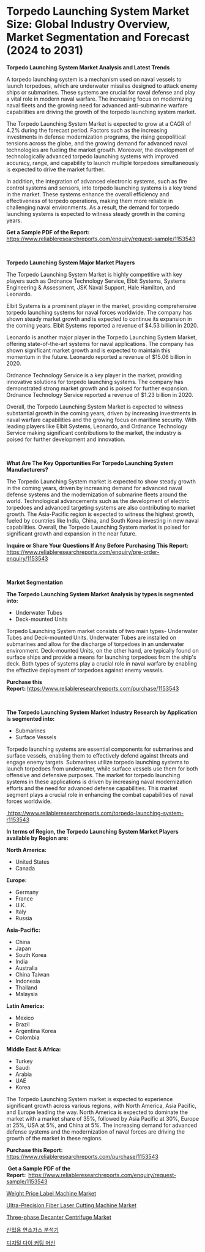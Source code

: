 <p><h1>Torpedo Launching System Market Size: Global Industry Overview, Market Segmentation and Forecast (2024 to 2031)</h1></p><p><strong>Torpedo Launching System Market Analysis and Latest Trends</strong></p>
<p><p>A torpedo launching system is a mechanism used on naval vessels to launch torpedoes, which are underwater missiles designed to attack enemy ships or submarines. These systems are crucial for naval defense and play a vital role in modern naval warfare. The increasing focus on modernizing naval fleets and the growing need for advanced anti-submarine warfare capabilities are driving the growth of the torpedo launching system market.</p><p>The Torpedo Launching System Market is expected to grow at a CAGR of 4.2% during the forecast period. Factors such as the increasing investments in defense modernization programs, the rising geopolitical tensions across the globe, and the growing demand for advanced naval technologies are fueling the market growth. Moreover, the development of technologically advanced torpedo launching systems with improved accuracy, range, and capability to launch multiple torpedoes simultaneously is expected to drive the market further.</p><p>In addition, the integration of advanced electronic systems, such as fire control systems and sensors, into torpedo launching systems is a key trend in the market. These systems enhance the overall efficiency and effectiveness of torpedo operations, making them more reliable in challenging naval environments. As a result, the demand for torpedo launching systems is expected to witness steady growth in the coming years.</p></p>
<p><strong>Get a Sample PDF of the Report:&nbsp;</strong> <a href="https://www.reliableresearchreports.com/enquiry/request-sample/1153543">https://www.reliableresearchreports.com/enquiry/request-sample/1153543</a></p>
<p>&nbsp;</p>
<p><strong>Torpedo Launching System Major Market Players</strong></p>
<p><p>The Torpedo Launching System Market is highly competitive with key players such as Ordnance Technology Service, Elbit Systems, Systems Engineering & Assessment, JSK Naval Support, Hale Hamilton, and Leonardo.</p><p>Elbit Systems is a prominent player in the market, providing comprehensive torpedo launching systems for naval forces worldwide. The company has shown steady market growth and is expected to continue its expansion in the coming years. Elbit Systems reported a revenue of $4.53 billion in 2020.</p><p>Leonardo is another major player in the Torpedo Launching System Market, offering state-of-the-art systems for naval applications. The company has shown significant market growth and is expected to maintain this momentum in the future. Leonardo reported a revenue of $15.06 billion in 2020.</p><p>Ordnance Technology Service is a key player in the market, providing innovative solutions for torpedo launching systems. The company has demonstrated strong market growth and is poised for further expansion. Ordnance Technology Service reported a revenue of $1.23 billion in 2020.</p><p>Overall, the Torpedo Launching System Market is expected to witness substantial growth in the coming years, driven by increasing investments in naval warfare capabilities and the growing focus on maritime security. With leading players like Elbit Systems, Leonardo, and Ordnance Technology Service making significant contributions to the market, the industry is poised for further development and innovation.</p></p>
<p>&nbsp;</p>
<p><strong>What Are The Key Opportunities For Torpedo Launching System Manufacturers?</strong></p>
<p><p>The Torpedo Launching System market is expected to show steady growth in the coming years, driven by increasing demand for advanced naval defense systems and the modernization of submarine fleets around the world. Technological advancements such as the development of electric torpedoes and advanced targeting systems are also contributing to market growth. The Asia-Pacific region is expected to witness the highest growth, fueled by countries like India, China, and South Korea investing in new naval capabilities. Overall, the Torpedo Launching System market is poised for significant growth and expansion in the near future.</p></p>
<p><strong>Inquire or Share Your Questions If Any Before Purchasing This Report:</strong> <a href="https://www.reliableresearchreports.com/enquiry/pre-order-enquiry/1153543">https://www.reliableresearchreports.com/enquiry/pre-order-enquiry/1153543</a></p>
<p>&nbsp;</p>
<p><strong>Market Segmentation</strong></p>
<p><strong>The Torpedo Launching System Market Analysis by types is segmented into:</strong></p>
<p><ul><li>Underwater Tubes</li><li>Deck-mounted Units</li></ul></p>
<p><p>Torpedo Launching System market consists of two main types- Underwater Tubes and Deck-mounted Units. Underwater Tubes are installed on submarines and allow for the discharge of torpedoes in an underwater environment. Deck-mounted Units, on the other hand, are typically found on surface ships and provide a means for launching torpedoes from the ship's deck. Both types of systems play a crucial role in naval warfare by enabling the effective deployment of torpedoes against enemy vessels.</p></p>
<p><strong>Purchase this Report:&nbsp;</strong><a href="https://www.reliableresearchreports.com/purchase/1153543">https://www.reliableresearchreports.com/purchase/1153543</a></p>
<p>&nbsp;</p>
<p><strong>The Torpedo Launching System Market Industry Research by Application is segmented into:</strong></p>
<p><ul><li>Submarines</li><li>Surface Vessels</li></ul></p>
<p><p>Torpedo launching systems are essential components for submarines and surface vessels, enabling them to effectively defend against threats and engage enemy targets. Submarines utilize torpedo launching systems to launch torpedoes from underwater, while surface vessels use them for both offensive and defensive purposes. The market for torpedo launching systems in these applications is driven by increasing naval modernization efforts and the need for advanced defense capabilities. This market segment plays a crucial role in enhancing the combat capabilities of naval forces worldwide.</p></p>
<p><a href="https://www.reliableresearchreports.com/torpedo-launching-system-r1153543">&nbsp;https://www.reliableresearchreports.com/torpedo-launching-system-r1153543</a></p>
<p><strong>In terms of Region, the Torpedo Launching System Market Players available by Region are:</strong></p>
<p>
    <p> <strong> North America: </strong>
        <ul>
            <li>United States</li>
            <li>Canada</li>
        </ul>
        </p> 
    <p> <strong> Europe: </strong>
        <ul>
            <li>Germany</li>
            <li>France</li>
            <li>U.K.</li>
            <li>Italy</li>
            <li>Russia</li>
        </ul>
        </p> 
    <p> <strong> Asia-Pacific: </strong>
        <ul>
            <li>China</li>
            <li>Japan</li>
            <li>South Korea</li>
            <li>India</li>
            <li>Australia</li>
            <li>China Taiwan</li>
            <li>Indonesia</li>
            <li>Thailand</li>
            <li>Malaysia</li>
        </ul>
        </p> 
    <p> <strong> Latin America: </strong>
        <ul>
            <li>Mexico</li>
            <li>Brazil</li>
            <li>Argentina Korea</li>
            <li>Colombia</li>
        </ul>
        </p> 
    <p> <strong> Middle East & Africa: </strong>
        <ul>
            <li>Turkey</li>
            <li>Saudi</li>
            <li>Arabia</li>
            <li>UAE</li>
            <li>Korea</li>
        </ul>
    </p>
    </p>
<p><p>The Torpedo Launching System market is expected to experience significant growth across various regions, with North America, Asia Pacific, and Europe leading the way. North America is expected to dominate the market with a market share of 35%, followed by Asia Pacific at 30%, Europe at 25%, USA at 5%, and China at 5%. The increasing demand for advanced defense systems and the modernization of naval forces are driving the growth of the market in these regions.</p></p>
<p><strong>Purchase this Report: </strong><a href="https://www.reliableresearchreports.com/purchase/1153543">https://www.reliableresearchreports.com/purchase/1153543</a></p>
<p>&nbsp;<strong>Get a Sample PDF of the Report:&nbsp;&nbsp;</strong><a href="https://www.reliableresearchreports.com/enquiry/request-sample/1153543">https://www.reliableresearchreports.com/enquiry/request-sample/1153543</a></p>
<p><strong></strong></p>
<p><p><a href="https://github.com/LiamKanenood/Market-Research-Report-List-1/blob/main/weight-price-label-machine-market.md">Weight Price Label Machine Market</a></p><p><a href="https://github.com/Raeloodard576457/Market-Research-Report-List-1/blob/main/ultra-precision-fiber-laser-cutting-machine-market.md">Ultra-Precision Fiber Laser Cutting Machine Market</a></p><p><a href="https://github.com/markmellon1/Market-Research-Report-List-1/blob/main/three-phase-decanter-centrifuge-market.md">Three-phase Decanter Centrifuge Market</a></p><p><a href="https://github.com/mithunmistry2258/Market-Research-Report-List-2/blob/main/353168771670.md">산업용 연소가스 분석기</a></p><p><a href="https://github.com/konokaryan/Market-Research-Report-List-2/blob/main/876689871671.md">디지털 다이 커팅 머신</a></p></p>